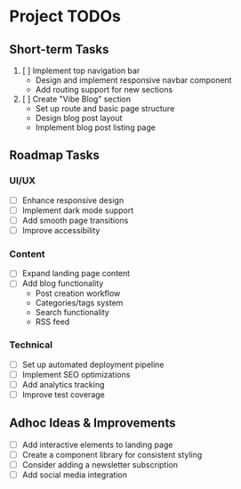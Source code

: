 # Project TODOs

## Short-term Tasks
1. [ ] Implement top navigation bar
   - Design and implement responsive navbar component
   - Add routing support for new sections
2. [ ] Create "Vibe Blog" section
   - Set up route and basic page structure
   - Design blog post layout
   - Implement blog post listing page

## Roadmap Tasks

### UI/UX
- [ ] Enhance responsive design
- [ ] Implement dark mode support
- [ ] Add smooth page transitions
- [ ] Improve accessibility

### Content
- [ ] Expand landing page content
- [ ] Add blog functionality
  - Post creation workflow
  - Categories/tags system
  - Search functionality
  - RSS feed

### Technical
- [ ] Set up automated deployment pipeline
- [ ] Implement SEO optimizations
- [ ] Add analytics tracking
- [ ] Improve test coverage

## Adhoc Ideas & Improvements
- [ ] Add interactive elements to landing page
- [ ] Create a component library for consistent styling
- [ ] Consider adding a newsletter subscription
- [ ] Add social media integration
